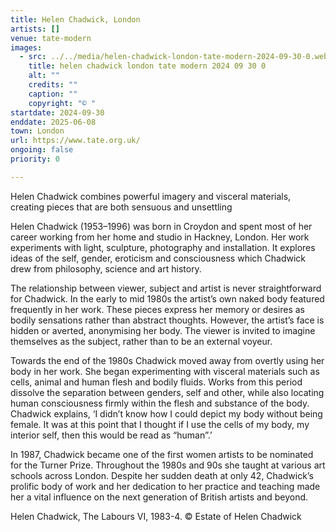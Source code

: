 ```yaml
---
title: Helen Chadwick, London
artists: []
venue: tate-modern
images:
  - src: ../../media/helen-chadwick-london-tate-modern-2024-09-30-0.webp
    title: helen chadwick london tate modern 2024 09 30 0
    alt: ""
    credits: ""
    caption: ""
    copyright: "© "
startdate: 2024-09-30
enddate: 2025-06-08
town: London
url: https://www.tate.org.uk/
ongoing: false
priority: 0

---
```


Helen Chadwick combines powerful imagery and visceral materials, creating pieces that are both sensuous and unsettling

Helen Chadwick (1953–1996) was born in Croydon and spent most of her career working from her home and studio in Hackney, London. Her work experiments with light, sculpture, photography and installation. It explores ideas of the self, gender, eroticism and consciousness which Chadwick drew from philosophy, science and art history.

The relationship between viewer, subject and artist is never straightforward for Chadwick. In the early to mid 1980s the artist’s own naked body featured frequently in her work. These pieces express her memory or desires as bodily sensations rather than abstract thoughts. However, the artist’s face is hidden or averted, anonymising her body. The viewer is invited to imagine themselves as the subject, rather than to be an external voyeur.

Towards the end of the 1980s Chadwick moved away from overtly using her body in her work. She began experimenting with visceral materials such as cells, animal and human flesh and bodily fluids. Works from this period dissolve the separation between genders, self and other, while also locating human consciousness firmly within the flesh and substance of the body. Chadwick explains, ‘I didn’t know how I could depict my body without being female. It was at this point that I thought if I use the cells of my body, my interior self, then this would be read as “human”.’

In 1987, Chadwick became one of the first women artists to be nominated for the Turner Prize. Throughout the 1980s and 90s she taught at various art schools across London. Despite her sudden death at only 42, Chadwick’s prolific body of work and her dedication to her practice and teaching made her a vital influence on the next generation of British artists and beyond.

Helen Chadwick, The Labours VI, 1983-4.
© Estate of Helen Chadwick